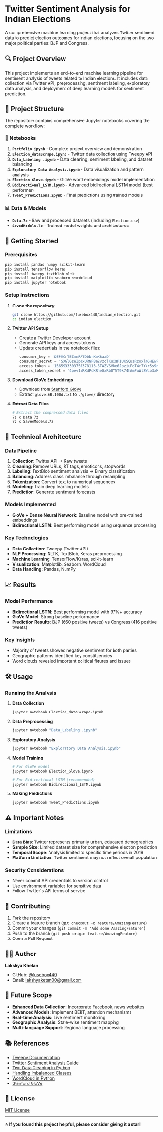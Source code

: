 # Twitter Sentiment Analysis for Indian Elections

A comprehensive machine learning project that analyzes Twitter sentiment data to predict election outcomes for Indian elections, focusing on the two major political parties: BJP and Congress.

## 🔍 Project Overview

This project implements an end-to-end machine learning pipeline for sentiment analysis of tweets related to Indian elections. It includes data collection via Twitter API, preprocessing, sentiment labeling, exploratory data analysis, and deployment of deep learning models for sentiment prediction.

## 📁 Project Structure

The repository contains comprehensive Jupyter notebooks covering the complete workflow:

### 📖 Notebooks

1. **`Portfolio.ipynb`** - Complete project overview and demonstration
2. **`Election_dataScrape.ipynb`** - Twitter data collection using Tweepy API
3. **`Data_Labeling .ipynb`** - Data cleaning, sentiment labeling, and dataset balancing
4. **`Exploratory Data Analysis.ipynb`** - Data visualization and pattern analysis
5. **`Election_Glove.ipynb`** - GloVe word embeddings model implementation
6. **`Bidirectional_LSTM.ipynb`** - Advanced bidirectional LSTM model (best performer)
7. **`Tweet_Predictions.ipynb`** - Final predictions using trained models

### 📊 Data & Models

* **`Data.7z`** - Raw and processed datasets (including `Election.csv`)
* **`SavedModels.7z`** - Trained model weights and architectures

## 🚀 Getting Started

### Prerequisites

```bash
pip install pandas numpy scikit-learn
pip install tensorflow keras
pip install tweepy textblob nltk
pip install matplotlib seaborn wordcloud
pip install jupyter notebook
```

### Setup Instructions

1. **Clone the repository**
   ```bash
   git clone https://github.com/fusebox440/indian_election.git
   cd indian_election
   ```

2. **Twitter API Setup**
   - Create a Twitter Developer account
   - Generate API keys and access tokens
   - Update credentials in the notebook files:
     ```python
     consumer_key = 'DEPMCrTEZmnRPTD0brKmK8aaD'
     consumer_secret = 'SXGlGzeIp0xURNFBa2vzclKuXQPIUKSQuzRzoxlmGHEwF0cx12'
     access_token = '1565933303756378113-6TWZVSVbe6JpziuFoT4r7Y4r5s9nCJ'
     access_token_secret = '4pev1yRXdPcKRheGxRb0Y5T9k74hAmFuWl8WLo3xMpUCn'
     ```

3. **Download GloVe Embeddings**
   - Download from [Stanford GloVe](https://nlp.stanford.edu/projects/glove/)
   - Extract `glove.6B.100d.txt` to `./glove/` directory

4. **Extract Data Files**
   ```bash
   # Extract the compressed data files
   7z x Data.7z
   7z x SavedModels.7z
   ```

## 🔧 Technical Architecture

### Data Pipeline
1. **Collection**: Twitter API → Raw tweets
2. **Cleaning**: Remove URLs, RT tags, emoticons, stopwords
3. **Labeling**: TextBlob sentiment analysis → Binary classification
4. **Balancing**: Address class imbalance through resampling
5. **Tokenization**: Convert text to numerical sequences
6. **Modeling**: Train deep learning models
7. **Prediction**: Generate sentiment forecasts

### Models Implemented
- **GloVe + Dense Neural Network**: Baseline model with pre-trained embeddings
- **Bidirectional LSTM**: Best performing model using sequence processing

### Key Technologies
- **Data Collection**: Tweepy (Twitter API)
- **NLP Processing**: NLTK, TextBlob, Keras preprocessing
- **Machine Learning**: TensorFlow/Keras, scikit-learn
- **Visualization**: Matplotlib, Seaborn, WordCloud
- **Data Handling**: Pandas, NumPy

## 📈 Results

### Model Performance
- **Bidirectional LSTM**: Best performing model with 97%+ accuracy
- **GloVe Model**: Strong baseline performance
- **Prediction Results**: BJP (660 positive tweets) vs Congress (416 positive tweets)

### Key Insights
- Majority of tweets showed negative sentiment for both parties
- Geographic patterns identified key constituencies
- Word clouds revealed important political figures and issues

## 🛠️ Usage

### Running the Analysis

1. **Data Collection**
   ```bash
   jupyter notebook Election_dataScrape.ipynb
   ```

2. **Data Preprocessing**
   ```bash
   jupyter notebook "Data_Labeling .ipynb"
   ```

3. **Exploratory Analysis**
   ```bash
   jupyter notebook "Exploratory Data Analysis.ipynb"
   ```

4. **Model Training**
   ```bash
   # For GloVe model
   jupyter notebook Election_Glove.ipynb
   
   # For Bidirectional LSTM (recommended)
   jupyter notebook Bidirectional_LSTM.ipynb
   ```

5. **Making Predictions**
   ```bash
   jupyter notebook Tweet_Predictions.ipynb
   ```

## ⚠️ Important Notes

### Limitations
- **Data Bias**: Twitter represents primarily urban, educated demographics
- **Sample Size**: Limited dataset size for comprehensive election prediction
- **Temporal Scope**: Analysis limited to specific time periods in 2019
- **Platform Limitation**: Twitter sentiment may not reflect overall population

### Security Considerations
- Never commit API credentials to version control
- Use environment variables for sensitive data
- Follow Twitter's API terms of service

## 🤝 Contributing

1. Fork the repository
2. Create a feature branch (`git checkout -b feature/AmazingFeature`)
3. Commit your changes (`git commit -m 'Add some AmazingFeature'`)
4. Push to the branch (`git push origin feature/AmazingFeature`)
5. Open a Pull Request

## 👨‍💻 Author

**Lakshya Khetan**
- GitHub: [@fusebox440](https://github.com/fusebox440)
- Email: lakshyaketan00@gmail.com

## 📝 Future Scope

- **Enhanced Data Collection**: Incorporate Facebook, news websites
- **Advanced Models**: Implement BERT, attention mechanisms
- **Real-time Analysis**: Live sentiment monitoring
- **Geographic Analysis**: State-wise sentiment mapping
- **Multi-language Support**: Regional language processing

## 📚 References

* [Tweepy Documentation](http://docs.tweepy.org/)
* [Twitter Sentiment Analysis Guide](https://towardsdatascience.com/another-twitter-sentiment-analysis-bb5b01ebad90)
* [Text Data Cleaning in Python](https://www.analyticsvidhya.com/blog/2015/06/quick-guide-text-data-cleaning-python/)
* [Handling Imbalanced Classes](https://machinelearningmastery.com/tactics-to-combat-imbalanced-classes-in-your-machine-learning-dataset/)
* [WordCloud in Python](https://www.datacamp.com/community/tutorials/wordcloud-python)
* [Stanford GloVe](https://github.com/stanfordnlp/GloVe)

## 📄 License

[MIT License](LICENSE.MD)

---

**⭐ If you found this project helpful, please consider giving it a star!**
